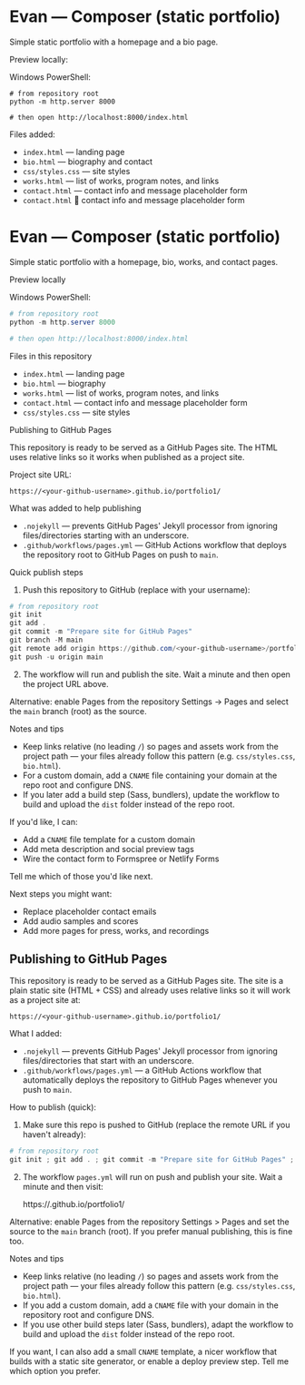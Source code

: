 # Evan — Composer (static portfolio)

Simple static portfolio with a homepage and a bio page.

Preview locally:

Windows PowerShell:

```
# from repository root
python -m http.server 8000

# then open http://localhost:8000/index.html
```

Files added:

- `index.html` — landing page
- `bio.html` — biography and contact
- `css/styles.css` — site styles
- `works.html` — list of works, program notes, and links
- `contact.html` — contact info and message placeholder form
- `contact.html`  contact info and message placeholder form
# Evan — Composer (static portfolio)

Simple static portfolio with a homepage, bio, works, and contact pages.

Preview locally

Windows PowerShell:

```powershell
# from repository root
python -m http.server 8000

# then open http://localhost:8000/index.html
```

Files in this repository

- `index.html` — landing page
- `bio.html` — biography
- `works.html` — list of works, program notes, and links
- `contact.html` — contact info and message placeholder form
- `css/styles.css` — site styles

Publishing to GitHub Pages

This repository is ready to be served as a GitHub Pages site. The HTML uses relative links so it works when published as a project site.

Project site URL:

	https://<your-github-username>.github.io/portfolio1/

What was added to help publishing

- `.nojekyll` — prevents GitHub Pages' Jekyll processor from ignoring files/directories starting with an underscore.
- `.github/workflows/pages.yml` — GitHub Actions workflow that deploys the repository root to GitHub Pages on push to `main`.

Quick publish steps

1. Push this repository to GitHub (replace with your username):

```powershell
# from repository root
git init
git add .
git commit -m "Prepare site for GitHub Pages"
git branch -M main
git remote add origin https://github.com/<your-github-username>/portfolio1.git
git push -u origin main
```

2. The workflow will run and publish the site. Wait a minute and then open the project URL above.

Alternative: enable Pages from the repository Settings → Pages and select the `main` branch (root) as the source.

Notes and tips

- Keep links relative (no leading `/`) so pages and assets work from the project path — your files already follow this pattern (e.g. `css/styles.css`, `bio.html`).
- For a custom domain, add a `CNAME` file containing your domain at the repo root and configure DNS.
- If you later add a build step (Sass, bundlers), update the workflow to build and upload the `dist` folder instead of the repo root.

If you'd like, I can:

- Add a `CNAME` file template for a custom domain
- Add meta description and social preview tags
- Wire the contact form to Formspree or Netlify Forms

Tell me which of those you'd like next.


Next steps you might want:

- Replace placeholder contact emails
- Add audio samples and scores
- Add more pages for press, works, and recordings

## Publishing to GitHub Pages

This repository is ready to be served as a GitHub Pages site. The site is a plain static site (HTML + CSS) and already uses relative links so it will work as a project site at:

	https://<your-github-username>.github.io/portfolio1/

What I added:

- `.nojekyll` — prevents GitHub Pages' Jekyll processor from ignoring files/directories that start with an underscore.
- `.github/workflows/pages.yml` — a GitHub Actions workflow that automatically deploys the repository to GitHub Pages whenever you push to `main`.

How to publish (quick):

1. Make sure this repo is pushed to GitHub (replace the remote URL if you haven't already):

```powershell
# from repository root
git init ; git add . ; git commit -m "Prepare site for GitHub Pages" ; git branch -M main ; git remote add origin https://github.com/<your-github-username>/portfolio1.git ; git push -u origin main
```

2. The workflow `pages.yml` will run on push and publish your site. Wait a minute and then visit:

	https://<your-github-username>.github.io/portfolio1/

Alternative: enable Pages from the repository Settings > Pages and set the source to the `main` branch (root). If you prefer manual publishing, this is fine too.

Notes and tips
- Keep links relative (no leading `/`) so pages and assets work from the project path — your files already follow this pattern (e.g. `css/styles.css`, `bio.html`).
- If you add a custom domain, add a `CNAME` file with your domain in the repository root and configure DNS.
- If you use other build steps later (Sass, bundlers), adapt the workflow to build and upload the `dist` folder instead of the repo root.

If you want, I can also add a small `CNAME` template, a nicer workflow that builds with a static site generator, or enable a deploy preview step. Tell me which option you prefer.

